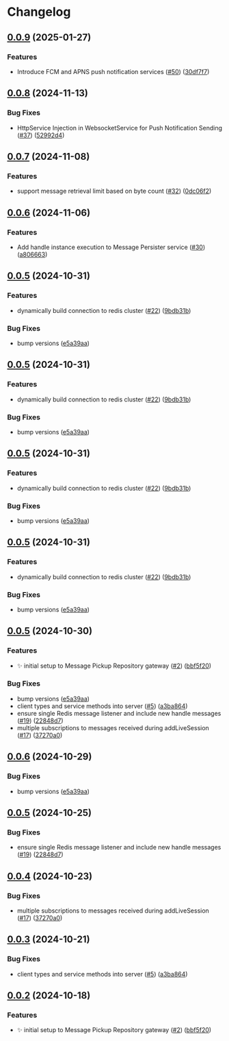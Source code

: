 # Changelog

## [0.0.9](https://github.com/2060-io/message-pickup-repository/compare/@2060.io/message-pickup-repository-server@v0.0.8...@2060.io/message-pickup-repository-server@v0.0.9) (2025-01-27)


### Features

* Introduce FCM and APNS push notification services ([#50](https://github.com/2060-io/message-pickup-repository/issues/50)) ([30df7f7](https://github.com/2060-io/message-pickup-repository/commit/30df7f75e6f51e08ad9911a1bea8621ce3bd8a68))

## [0.0.8](https://github.com/2060-io/message-pickup-repository/compare/@2060.io/message-pickup-repository-server@v0.0.7...@2060.io/message-pickup-repository-server@v0.0.8) (2024-11-13)


### Bug Fixes

* HttpService Injection in WebsocketService for Push Notification Sending ([#37](https://github.com/2060-io/message-pickup-repository/issues/37)) ([52992d4](https://github.com/2060-io/message-pickup-repository/commit/52992d4d46e8c133f26b8213fa9ea30553eb6a63))

## [0.0.7](https://github.com/2060-io/message-pickup-repository/compare/@2060.io/message-pickup-repository-server@v0.0.6...@2060.io/message-pickup-repository-server@v0.0.7) (2024-11-08)


### Features

* support message retrieval limit based on byte count ([#32](https://github.com/2060-io/message-pickup-repository/issues/32)) ([0dc06f2](https://github.com/2060-io/message-pickup-repository/commit/0dc06f2ba6d4f3379ae05cca2d76f56bf66b9669))

## [0.0.6](https://github.com/2060-io/message-pickup-repository/compare/@2060.io/message-pickup-repository-server@v0.0.5...@2060.io/message-pickup-repository-server@v0.0.6) (2024-11-06)


### Features

* Add handle instance execution to Message Persister service ([#30](https://github.com/2060-io/message-pickup-repository/issues/30)) ([a806663](https://github.com/2060-io/message-pickup-repository/commit/a806663a0fe9cbd833f7d87d6fff47817e08700e))

## [0.0.5](https://github.com/2060-io/message-pickup-repository/compare/@2060.io/message-pickup-repository-server@v0.0.5...@2060.io/message-pickup-repository-server@v0.0.5) (2024-10-31)


### Features

* dynamically build connection to redis cluster ([#22](https://github.com/2060-io/message-pickup-repository/issues/22)) ([9bdb31b](https://github.com/2060-io/message-pickup-repository/commit/9bdb31b556feb4301d759b04182debde1c9b807e))


### Bug Fixes

* bump versions ([e5a39aa](https://github.com/2060-io/message-pickup-repository/commit/e5a39aae66abb33c313f51c8cdb796f5a914400a))

## [0.0.5](https://github.com/2060-io/message-pickup-repository/compare/@2060.io/message-pickup-repository-server@v0.0.5...@2060.io/message-pickup-repository-server@v0.0.5) (2024-10-31)


### Features

* dynamically build connection to redis cluster ([#22](https://github.com/2060-io/message-pickup-repository/issues/22)) ([9bdb31b](https://github.com/2060-io/message-pickup-repository/commit/9bdb31b556feb4301d759b04182debde1c9b807e))


### Bug Fixes

* bump versions ([e5a39aa](https://github.com/2060-io/message-pickup-repository/commit/e5a39aae66abb33c313f51c8cdb796f5a914400a))

## [0.0.5](https://github.com/2060-io/message-pickup-repository/compare/@2060.io/message-pickup-repository-server@v0.0.5...@2060.io/message-pickup-repository-server@v0.0.5) (2024-10-31)


### Features

* dynamically build connection to redis cluster ([#22](https://github.com/2060-io/message-pickup-repository/issues/22)) ([9bdb31b](https://github.com/2060-io/message-pickup-repository/commit/9bdb31b556feb4301d759b04182debde1c9b807e))


### Bug Fixes

* bump versions ([e5a39aa](https://github.com/2060-io/message-pickup-repository/commit/e5a39aae66abb33c313f51c8cdb796f5a914400a))

## [0.0.5](https://github.com/2060-io/message-pickup-repository/compare/@2060.io/message-pickup-repository-server@v0.0.5...@2060.io/message-pickup-repository-server@v0.0.5) (2024-10-31)


### Features

* dynamically build connection to redis cluster ([#22](https://github.com/2060-io/message-pickup-repository/issues/22)) ([9bdb31b](https://github.com/2060-io/message-pickup-repository/commit/9bdb31b556feb4301d759b04182debde1c9b807e))


### Bug Fixes

* bump versions ([e5a39aa](https://github.com/2060-io/message-pickup-repository/commit/e5a39aae66abb33c313f51c8cdb796f5a914400a))

## [0.0.5](https://github.com/2060-io/message-pickup-repository/compare/@2060.io/message-pickup-repository-server-v0.0.6...@2060.io/message-pickup-repository-server@v0.0.5) (2024-10-30)


### Features

* :sparkles: initial setup to Message Pickup Repository gateway ([#2](https://github.com/2060-io/message-pickup-repository/issues/2)) ([bbf5f20](https://github.com/2060-io/message-pickup-repository/commit/bbf5f207ca63f95f1afe83e17523c23b39c6c841))


### Bug Fixes

* bump versions ([e5a39aa](https://github.com/2060-io/message-pickup-repository/commit/e5a39aae66abb33c313f51c8cdb796f5a914400a))
* client types and service methods into server ([#5](https://github.com/2060-io/message-pickup-repository/issues/5)) ([a3ba864](https://github.com/2060-io/message-pickup-repository/commit/a3ba864c9e1e22d29890722459443ad7d78330b9))
* ensure single Redis message listener and include new handle messages ([#19](https://github.com/2060-io/message-pickup-repository/issues/19)) ([22848d7](https://github.com/2060-io/message-pickup-repository/commit/22848d7df5a5b8c02055a12b6fda5d299b26ad28))
* multiple subscriptions to messages received during addLiveSession  ([#17](https://github.com/2060-io/message-pickup-repository/issues/17)) ([37270a0](https://github.com/2060-io/message-pickup-repository/commit/37270a0b21ead05e5c2e2285d001bc8d030c26d4))

## [0.0.6](https://github.com/2060-io/message-pickup-repository/compare/@2060.io/message-pickup-repository-server@v0.0.5...@2060.io/message-pickup-repository-server@v0.0.5) (2024-10-29)


### Bug Fixes

* bump versions ([e5a39aa](https://github.com/2060-io/message-pickup-repository/commit/e5a39aae66abb33c313f51c8cdb796f5a914400a))

## [0.0.5](https://github.com/2060-io/message-pickup-repository/compare/@2060.io/message-pickup-repository-server@v0.0.4...@2060.io/message-pickup-repository-server@v0.0.5) (2024-10-25)


### Bug Fixes

* ensure single Redis message listener and include new handle messages ([#19](https://github.com/2060-io/message-pickup-repository/issues/19)) ([22848d7](https://github.com/2060-io/message-pickup-repository/commit/22848d7df5a5b8c02055a12b6fda5d299b26ad28))

## [0.0.4](https://github.com/2060-io/message-pickup-repository/compare/@2060.io/message-pickup-repository-server@v0.0.3...@2060.io/message-pickup-repository-server@v0.0.4) (2024-10-23)

### Bug Fixes

- multiple subscriptions to messages received during addLiveSession ([#17](https://github.com/2060-io/message-pickup-repository/issues/17)) ([37270a0](https://github.com/2060-io/message-pickup-repository/commit/37270a0b21ead05e5c2e2285d001bc8d030c26d4))

## [0.0.3](https://github.com/2060-io/message-pickup-repository/compare/@2060.io/message-pickup-repository-server@v0.0.2...@2060.io/message-pickup-repository-server@v0.0.3) (2024-10-21)

### Bug Fixes

- client types and service methods into server ([#5](https://github.com/2060-io/message-pickup-repository/issues/5)) ([a3ba864](https://github.com/2060-io/message-pickup-repository/commit/a3ba864c9e1e22d29890722459443ad7d78330b9))

## [0.0.2](https://github.com/2060-io/message-pickup-repository/compare/@2060.io/message-pickup-repository-server-v0.0.1...@2060.io/message-pickup-repository-server@v0.0.2) (2024-10-18)

### Features

- :sparkles: initial setup to Message Pickup Repository gateway ([#2](https://github.com/2060-io/message-pickup-repository/issues/2)) ([bbf5f20](https://github.com/2060-io/message-pickup-repository/commit/bbf5f207ca63f95f1afe83e17523c23b39c6c841))
